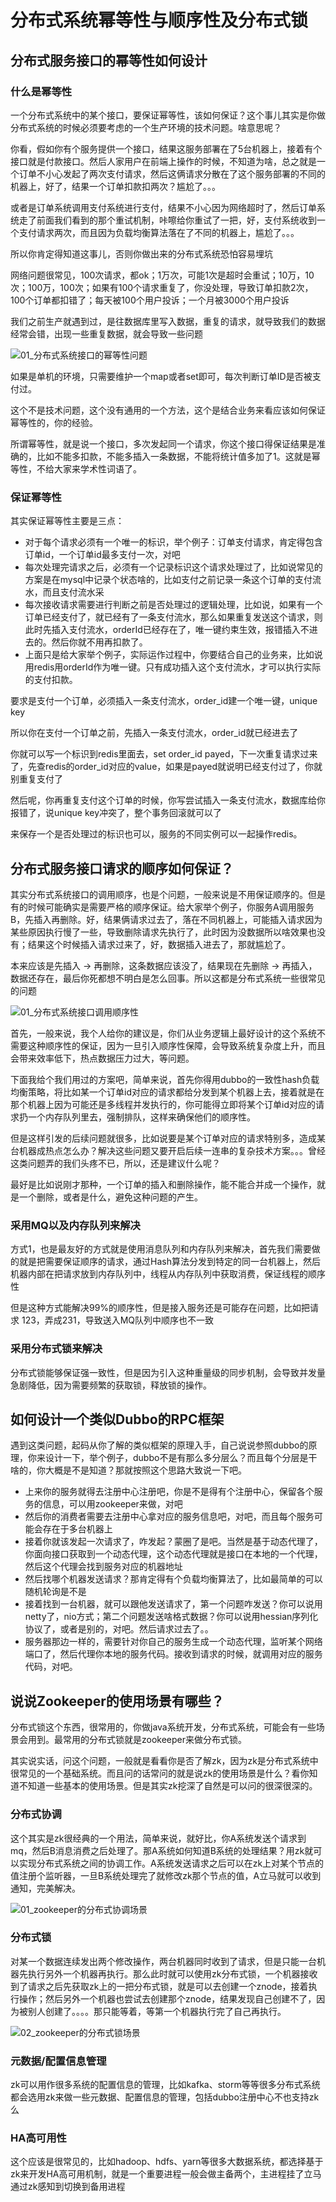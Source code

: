 # 分布式系统幂等性与顺序性及分布式锁

## 分布式服务接口的幂等性如何设计

### 什么是幂等性

一个分布式系统中的某个接口，要保证幂等性，该如何保证？这个事儿其实是你做分布式系统的时候必须要考虑的一个生产环境的技术问题。啥意思呢？

你看，假如你有个服务提供一个接口，结果这服务部署在了5台机器上，接着有个接口就是付款接口。然后人家用户在前端上操作的时候，不知道为啥，总之就是一个订单不小心发起了两次支付请求，然后这俩请求分散在了这个服务部署的不同的机器上，好了，结果一个订单扣款扣两次？尴尬了。。。

或者是订单系统调用支付系统进行支付，结果不小心因为网络超时了，然后订单系统走了前面我们看到的那个重试机制，咔嚓给你重试了一把，好，支付系统收到一个支付请求两次，而且因为负载均衡算法落在了不同的机器上，尴尬了。。。

所以你肯定得知道这事儿，否则你做出来的分布式系统恐怕容易埋坑

网络问题很常见，100次请求，都ok；1万次，可能1次是超时会重试；10万，10次；100万，100次；如果有100个请求重复了，你没处理，导致订单扣款2次，100个订单都扣错了；每天被100个用户投诉；一个月被3000个用户投诉

我们之前生产就遇到过，是往数据库里写入数据，重复的请求，就导致我们的数据经常会错，出现一些重复数据，就会导致一些问题

![01_分布式系统接口的幂等性问题](images/01_分布式系统接口的幂等性问题.png)

如果是单机的环境，只需要维护一个map或者set即可，每次判断订单ID是否被支付过。

这个不是技术问题，这个没有通用的一个方法，这个是结合业务来看应该如何保证幂等性的，你的经验。

 所谓幂等性，就是说一个接口，多次发起同一个请求，你这个接口得保证结果是准确的，比如不能多扣款，不能多插入一条数据，不能将统计值多加了1。这就是幂等性，不给大家来学术性词语了。

### 保证幂等性

其实保证幂等性主要是三点：

- 对于每个请求必须有一个唯一的标识，举个例子：订单支付请求，肯定得包含订单id，一个订单id最多支付一次，对吧
- 每次处理完请求之后，必须有一个记录标识这个请求处理过了，比如说常见的方案是在mysql中记录个状态啥的，比如支付之前记录一条这个订单的支付流水，而且支付流水采
- 每次接收请求需要进行判断之前是否处理过的逻辑处理，比如说，如果有一个订单已经支付了，就已经有了一条支付流水，那么如果重复发送这个请求，则此时先插入支付流水，orderId已经存在了，唯一键约束生效，报错插入不进去的。然后你就不用再扣款了。
- 上面只是给大家举个例子，实际运作过程中，你要结合自己的业务来，比如说用redis用orderId作为唯一键。只有成功插入这个支付流水，才可以执行实际的支付扣款。

要求是支付一个订单，必须插入一条支付流水，order_id建一个唯一键，unique key

所以你在支付一个订单之前，先插入一条支付流水，order_id就已经进去了

你就可以写一个标识到redis里面去，set order_id payed，下一次重复请求过来了，先查redis的order_id对应的value，如果是payed就说明已经支付过了，你就别重复支付了

然后呢，你再重复支付这个订单的时候，你写尝试插入一条支付流水，数据库给你报错了，说unique key冲突了，整个事务回滚就可以了

来保存一个是否处理过的标识也可以，服务的不同实例可以一起操作redis。

 

## 分布式服务接口请求的顺序如何保证？

其实分布式系统接口的调用顺序，也是个问题，一般来说是不用保证顺序的。但是有的时候可能确实是需要严格的顺序保证。给大家举个例子，你服务A调用服务B，先插入再删除。好，结果俩请求过去了，落在不同机器上，可能插入请求因为某些原因执行慢了一些，导致删除请求先执行了，此时因为没数据所以啥效果也没有；结果这个时候插入请求过来了，好，数据插入进去了，那就尴尬了。

 本来应该是先插入 -> 再删除，这条数据应该没了，结果现在先删除 -> 再插入，数据还存在，最后你死都想不明白是怎么回事。所以这都是分布式系统一些很常见的问题

![01_分布式系统接口调用顺序性](images/01_分布式系统接口调用顺序性.png)

首先，一般来说，我个人给你的建议是，你们从业务逻辑上最好设计的这个系统不需要这种顺序性的保证，因为一旦引入顺序性保障，会导致系统复杂度上升，而且会带来效率低下，热点数据压力过大，等问题。

下面我给个我们用过的方案吧，简单来说，首先你得用dubbo的一致性hash负载均衡策略，将比如某一个订单id对应的请求都给分发到某个机器上去，接着就是在那个机器上因为可能还是多线程并发执行的，你可能得立即将某个订单id对应的请求扔一个内存队列里去，强制排队，这样来确保他们的顺序性。

但是这样引发的后续问题就很多，比如说要是某个订单对应的请求特别多，造成某台机器成热点怎么办？解决这些问题又要开启后续一连串的复杂技术方案。。。曾经这类问题弄的我们头疼不已，所以，还是建议什么呢？

最好是比如说刚才那种，一个订单的插入和删除操作，能不能合并成一个操作，就是一个删除，或者是什么，避免这种问题的产生。

### 采用MQ以及内存队列来解决

方式1，也是最友好的方式就是使用消息队列和内存队列来解决，首先我们需要做的就是把需要保证顺序的请求，通过Hash算法分发到特定的同一台机器上，然后机器内部在把请求放到内存队列中，线程从内存队列中获取消费，保证线程的顺序性

但是这种方式能解决99%的顺序性，但是接入服务还是可能存在问题，比如把请求 123，弄成231，导致送入MQ队列中顺序也不一致

### 采用分布式锁来解决

分布式锁能够保证强一致性，但是因为引入这种重量级的同步机制，会导致并发量急剧降低，因为需要频繁的获取锁，释放锁的操作。



## 如何设计一个类似Dubbo的RPC框架

遇到这类问题，起码从你了解的类似框架的原理入手，自己说说参照dubbo的原理，你来设计一下，举个例子，dubbo不是有那么多分层么？而且每个分层是干啥的，你大概是不是知道？那就按照这个思路大致说一下吧。

- 上来你的服务就得去注册中心注册吧，你是不是得有个注册中心，保留各个服务的信息，可以用zookeeper来做，对吧
- 然后你的消费者需要去注册中心拿对应的服务信息吧，对吧，而且每个服务可能会存在于多台机器上
- 接着你就该发起一次请求了，咋发起？蒙圈了是吧。当然是基于动态代理了，你面向接口获取到一个动态代理，这个动态代理就是接口在本地的一个代理，然后这个代理会找到服务对应的机器地址
- 然后找哪个机器发送请求？那肯定得有个负载均衡算法了，比如最简单的可以随机轮询是不是
- 接着找到一台机器，就可以跟他发送请求了，第一个问题咋发送？你可以说用netty了，nio方式；第二个问题发送啥格式数据？你可以说用hessian序列化协议了，或者是别的，对吧。然后请求过去了。。
- 服务器那边一样的，需要针对你自己的服务生成一个动态代理，监听某个网络端口了，然后代理你本地的服务代码。接收到请求的时候，就调用对应的服务代码，对吧。



## 说说Zookeeper的使用场景有哪些？

分布式锁这个东西，很常用的，你做java系统开发，分布式系统，可能会有一些场景会用到。最常用的分布式锁就是zookeeper来做分布式锁。

其实说实话，问这个问题，一般就是看看你是否了解zk，因为zk是分布式系统中很常见的一个基础系统。而且问的话常问的就是说zk的使用场景是什么？看你知道不知道一些基本的使用场景。但是其实zk挖深了自然是可以问的很深很深的。

### 分布式协调

这个其实是zk很经典的一个用法，简单来说，就好比，你A系统发送个请求到mq，然后B消息消费之后处理了。那A系统如何知道B系统的处理结果？用zk就可以实现分布式系统之间的协调工作。A系统发送请求之后可以在zk上对某个节点的值注册个监听器，一旦B系统处理完了就修改zk那个节点的值，A立马就可以收到通知，完美解决。

![01_zookeeper的分布式协调场景](images/01_zookeeper的分布式协调场景.png)

### 分布式锁 

对某一个数据连续发出两个修改操作，两台机器同时收到了请求，但是只能一台机器先执行另外一个机器再执行。那么此时就可以使用zk分布式锁，一个机器接收到了请求之后先获取zk上的一把分布式锁，就是可以去创建一个znode，接着执行操作；然后另外一个机器也尝试去创建那个znode，结果发现自己创建不了，因为被别人创建了。。。。那只能等着，等第一个机器执行完了自己再执行。

![02_zookeeper的分布式锁场景](images/02_zookeeper的分布式锁场景.png)

### 元数据/配置信息管理

zk可以用作很多系统的配置信息的管理，比如kafka、storm等等很多分布式系统都会选用zk来做一些元数据、配置信息的管理，包括dubbo注册中心不也支持zk么

###  HA高可用性

这个应该是很常见的，比如hadoop、hdfs、yarn等很多大数据系统，都选择基于zk来开发HA高可用机制，就是一个重要进程一般会做主备两个，主进程挂了立马通过zk感知到切换到备用进程